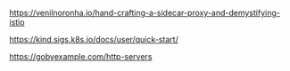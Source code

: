 https://venilnoronha.io/hand-crafting-a-sidecar-proxy-and-demystifying-istio

https://kind.sigs.k8s.io/docs/user/quick-start/

https://gobyexample.com/http-servers